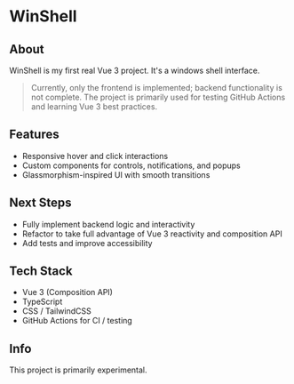 # WinShell

## About

WinShell is my first real Vue 3 project. It's a windows shell interface.

> Currently, only the frontend is implemented; backend functionality is not complete. The project is primarily used for testing GitHub Actions and learning Vue 3 best practices.

## Features

- Responsive hover and click interactions
- Custom components for controls, notifications, and popups
- Glassmorphism-inspired UI with smooth transitions

## Next Steps

- Fully implement backend logic and interactivity
- Refactor to take full advantage of Vue 3 reactivity and composition API
- Add tests and improve accessibility

## Tech Stack

- Vue 3 (Composition API)
- TypeScript
- CSS / TailwindCSS
- GitHub Actions for CI / testing

## Info

This project is primarily experimental. 